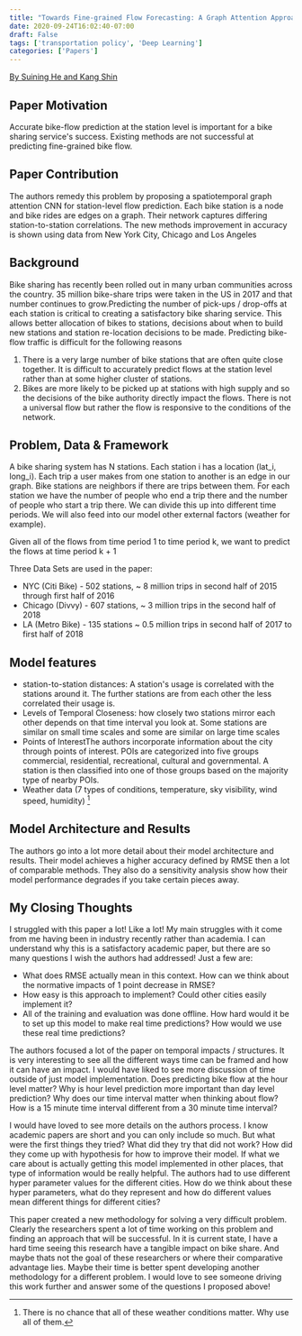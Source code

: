 ```yaml
---
title: "Towards Fine-grained Flow Forecasting: A Graph Attention Approach for Bike Sharing Systems"
date: 2020-09-24T16:02:40-07:00
draft: False
tags: ['transportation policy', 'Deep Learning']
categories: ['Papers']
---
```


[By Suining He and Kang Shin](https://dl.acm.org/doi/abs/10.1145/3366423.3380097)


## Paper Motivation

Accurate bike-flow prediction at the station level is important for a bike sharing service's success. Existing methods are not successful at predicting fine-grained bike flow.

## Paper Contribution

The authors remedy this problem by proposing a spatiotemporal graph attention CNN for station-level flow prediction. Each bike station is a node and bike rides are edges on a graph. Their network captures differing station-to-station correlations. The new methods improvement in accuracy is shown using data from New York City, Chicago and Los Angeles

## Background

Bike sharing has recently been rolled out in many urban communities across the country. 35 million bike-share trips were taken in the US in 2017 and that number continues to grow.Predicting the number of pick-ups / drop-offs at each station is critical to creating a satisfactory bike sharing service. This allows better allocation of bikes to stations, decisions about when to build new stations and station re-location decisions to be made. Predicting bike-flow traffic is difficult for the following reasons

1. There is a very large number of bike stations that are often quite close together. It is difficult to accurately predict flows at the station level rather than at some higher cluster of stations.
2. Bikes are more likely to be picked up at stations with high supply and so the decisions of the bike authority directly impact the flows. There is not a universal flow but rather the flow is responsive to the conditions of the network.

## Problem, Data & Framework

A bike sharing system has N stations. Each station i has a location (lat_i, long_i). Each trip a user makes from one station to another is an edge in our graph. Bike stations are neighbors if there are trips between them. For each station we have the number of people who end a trip there and the number of people who start a trip there. We can divide this up into different time periods. We will also feed into our model other external factors (weather for example).

Given all of the flows from time period 1 to time period k, we want to predict the flows at time period k + 1

Three Data Sets are used in the paper:

- NYC (Citi Bike) - 502 stations, ~ 8 million trips in second half of 2015 through first half of 2016
- Chicago (Divvy) - 607 stations, ~ 3 million trips in the second half of 2018
- LA (Metro Bike) - 135 stations ~ 0.5 million trips in second half of 2017 to first half of 2018

## Model features
- station-to-station distances: A station's usage is correlated with the stations around it. The further stations are from each other the less correlated their usage is.
- Levels of Temporal Closeness: how closely two stations mirror each other depends on that time interval you look at. Some stations are similar on small time scales and some are similar on large time scales
- Points of InterestThe authors incorporate information about the city through points of interest. POIs are categorized into five groups commercial, residential, recreational, cultural and governmental. A station is then classified into one of those groups based on the majority type of nearby POIs.
- Weather data (7 types of conditions, temperature, sky visibility, wind speed, humidity) [^1]

## Model Architecture and Results

The authors go into a lot more detail about their model architecture and results. Their model achieves a higher accuracy defined by RMSE then a lot of comparable methods. They also do a sensitivity analysis show how their model performance degrades if you take certain pieces away.

## My Closing Thoughts
I struggled with this paper a lot! Like a lot! My main struggles with it come from me having been in industry recently rather than academia. I can understand why this is a satisfactory academic paper, but there are so many questions I wish the authors had addressed! Just a few are:

- What does RMSE actually mean in this context. How can we think about the normative impacts of 1 point decrease in RMSE?
- How easy is this approach to implement? Could other cities easily implement it?
- All of the training and evaluation was done offline. How hard would it be to set up this model to make real time predictions? How would we use these real time predictions?

The authors focused a lot of the paper on temporal impacts / structures. It is very interesting to see all the different ways time can be framed and how it can have an impact. I would have liked to see more discussion of time outside of just model implementation. Does predicting bike flow at the hour level matter? Why is hour level prediction more important than day level prediction? Why does our time interval matter when thinking about flow? How is a 15 minute time interval different from a 30 minute time interval?

I would have loved to see more details on the authors process. I know academic papers are short and you can only include so much. But what were the first things they tried? What did they try that did not work? How did they come up with hypothesis for how to improve their model. If what we care about is actually getting this model implemented in other places, that type of information would be really helpful. The authors had to use different hyper parameter values for the different cities. How do we think about these hyper parameters, what do they represent and how do different values mean different things for different cities?


This paper created a new methodology for solving a very difficult problem. Clearly the researchers spent a lot of time working on this problem and finding an approach that will be successful. In it is current state, I have a hard time seeing this research have a tangible impact on bike share. And maybe thats not the goal of these researchers or where their comparative advantage lies. Maybe their time is better spent developing another methodology for a different problem. I would love to see someone driving this work further and answer some of the questions I proposed above!

[^1]: There is no chance that all of these weather conditions matter. Why use all of them.
